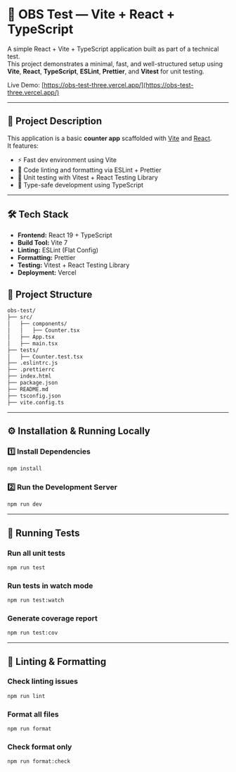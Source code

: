 # 🚀 OBS Test — Vite + React + TypeScript

A simple React + Vite + TypeScript application built as part of a technical test.  
This project demonstrates a minimal, fast, and well-structured setup using **Vite**, **React**, **TypeScript**, **ESLint**, **Prettier**, and **Vitest** for unit testing.

Live Demo: [https://obs-test-three.vercel.app/](https://obs-test-three.vercel.app/)

---

## 📖 Project Description

This application is a basic **counter app** scaffolded with [Vite](https://vitejs.dev/) and [React](https://react.dev/).  
It features:

- ⚡ Fast dev environment using Vite
- 💅 Code linting and formatting via ESLint + Prettier
- 🧪 Unit testing with Vitest + React Testing Library
- 🧱 Type-safe development using TypeScript

---

## 🛠️ Tech Stack

- **Frontend:** React 19 + TypeScript
- **Build Tool:** Vite 7
- **Linting:** ESLint (Flat Config)
- **Formatting:** Prettier
- **Testing:** Vitest + React Testing Library
- **Deployment:** Vercel

## 🧩 Project Structure

```bash
obs-test/
├── src/
│   ├── components/
│   │   ├── Counter.tsx
│   ├── App.tsx
│   ├── main.tsx
├── tests/
│   ├── Counter.test.tsx
├── .eslintrc.js
├── .prettierrc
├── index.html
├── package.json
├── README.md
├── tsconfig.json
├── vite.config.ts
```

---

## ⚙️ Installation & Running Locally

### 1️⃣ Install Dependencies

```bash
npm install
```

### 2️⃣ Run the Development Server

```bash
npm run dev
```

---

## 🧪 Running Tests

### Run all unit tests

```bash
npm run test
```

### Run tests in watch mode

```bash
npm run test:watch
```

### Generate coverage report

```bash
npm run test:cov
```

---

## 🧹 Linting & Formatting

### Check linting issues

```bash
npm run lint
```

### Format all files

```bash
npm run format
```

### Check format only

```bash
npm run format:check
```
